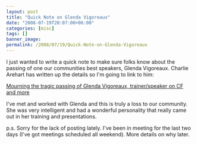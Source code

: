 ```yaml
---
layout: post
title: "Quick Note on Glenda Vigoreaux"
date: "2008-07-19T20:07:00+06:00"
categories: [misc]
tags: []
banner_image: 
permalink: /2008/07/19/Quick-Note-on-Glenda-Vigoreaux
---
```


I just wanted to write a quick note to make sure folks know about the passing of one our communities best speakers, Glenda Vigoreaux. Charlie Arehart has written up the details so I'm going to link to him:

<a href="http://carehart.org/blog/client/index.cfm/2008/7/19/Glenda_Vigoreaux_death">Mourning the tragic passing of Glenda Vigoreaux, trainer/speaker on CF and more</a>

I've met and worked with Glenda and this is truly a loss to our community. She was very intelligent and had a wonderful personality that really came out in her training and presentations.

p.s. Sorry for the lack of posting lately. I've been in meeting for the last two days (I've got meetings scheduled all weekend). More details on why later.
